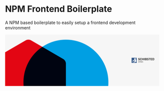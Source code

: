 # NPM Frontend Boilerplate
A NPM based boilerplate to easily setup a frontend development environment

![](dist/images/sui-engineers.png)
